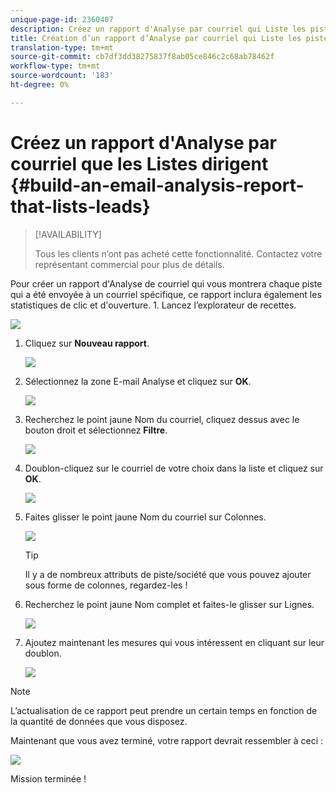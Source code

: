 ```yaml
---
unique-page-id: 2360407
description: Créez un rapport d'Analyse par courriel qui Liste les pistes - Documents marketing - Documentation sur les produits
title: Création d’un rapport d’Analyse par courriel qui Liste les pistes
translation-type: tm+mt
source-git-commit: cb7df3dd38275837f8ab05ce846c2c68ab78462f
workflow-type: tm+mt
source-wordcount: '183'
ht-degree: 0%

---
```



# Créez un rapport d&#39;Analyse par courriel que les Listes dirigent {#build-an-email-analysis-report-that-lists-leads}

>[!AVAILABILITY]
>
>Tous les clients n’ont pas acheté cette fonctionnalité. Contactez votre représentant commercial pour plus de détails.

Pour créer un rapport d&#39;Analyse de courriel qui vous montrera chaque piste qui a été envoyée à un courriel spécifique, ce rapport inclura également les statistiques de clic et d&#39;ouverture. 1. Lancez l’explorateur de recettes.

![](assets/image2014-9-17-19-3a12-3a54.png)

1. Cliquez sur **Nouveau rapport**.

   ![](assets/image2014-9-17-19-3a13-3a1.png)

1. Sélectionnez la zone E-mail Analyse et cliquez sur **OK**.

   ![](assets/image2014-9-17-19-3a14-3a0.png)

1. Recherchez le point jaune Nom du courriel, cliquez dessus avec le bouton droit et sélectionnez **Filtre**.

   ![](assets/image2014-9-17-19-3a14-3a6.png)

1. Doublon-cliquez sur le courriel de votre choix dans la liste et cliquez sur **OK**.

   ![](assets/image2014-9-17-19-3a14-3a11.png)

1. Faites glisser le point jaune Nom du courriel sur Colonnes.

   ![](assets/image2014-9-17-19-3a15-3a0.png)

   >[!TIP]
   >
   >Il y a de nombreux attributs de piste/société que vous pouvez ajouter sous forme de colonnes, regardez-les !

1. Recherchez le point jaune Nom complet et faites-le glisser sur Lignes.

   ![](assets/image2014-9-17-19-3a15-3a32.png)

1. Ajoutez maintenant les mesures qui vous intéressent en cliquant sur leur doublon.

   ![](assets/image2014-9-17-19-3a15-3a47.png)

>[!NOTE]
>
>L’actualisation de ce rapport peut prendre un certain temps en fonction de la quantité de données que vous disposez.

Maintenant que vous avez terminé, votre rapport devrait ressembler à ceci :

![](assets/image2014-9-17-19-3a16-3a39.png)

Mission terminée !
